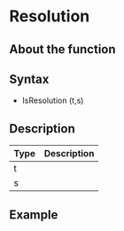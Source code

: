 # Resolution
## About the function

## Syntax
- IsResolution (t,s)

## Description

| Type | Description |
|---|---|
| t |   |
| s |   |

## Example
